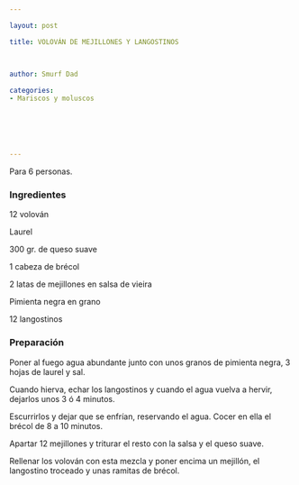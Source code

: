 ```yaml
---

layout: post

title: VOLOVÁN DE MEJILLONES Y LANGOSTINOS



author: Smurf Dad

categories:
- Mariscos y moluscos






---
```


Para 6 personas.

<h3>Ingredientes</h3>

12 volován

Laurel

300 gr. de queso suave

1 cabeza de brécol

2 latas de mejillones en salsa de vieira

Pimienta negra en grano

12 langostinos

<h3>Preparación</h3>

Poner al fuego agua abundante junto con unos granos de pimienta negra, 3 hojas de laurel y sal.

Cuando hierva, echar los langostinos y cuando el agua vuelva a hervir, dejarlos unos 3 ó 4 minutos.

Escurrirlos y dejar que se enfrían, reservando el agua. Cocer en ella el brécol de 8 a 10 minutos.

Apartar 12 mejillones y triturar el resto con la salsa y el queso suave.

Rellenar los volován con esta mezcla y poner encima un mejillón, el langostino troceado y unas ramitas de brécol.